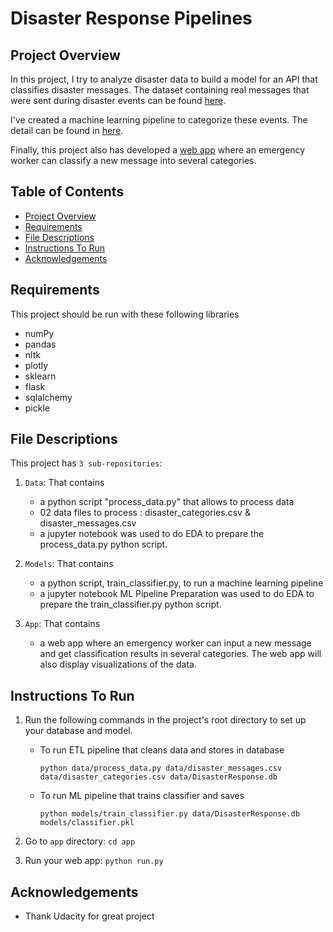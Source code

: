 # Disaster Response Pipelines

## Project Overview
In this project, I try to analyze disaster data to build a model for an API that classifies disaster messages. The dataset containing real messages that were sent during disaster events can be found [here](https://github.com/nguyenduchuyvn/my_nanodegrees-/tree/main/MySecondProject/data). 

I've created a machine learning pipeline to categorize these events. The detail can be found in [here](https://github.com/nguyenduchuyvn/my_nanodegrees-/tree/main/MySecondProject/models).

Finally, this project also has developed a [web app](https://github.com/nguyenduchuyvn/my_nanodegrees-/tree/main/MySecondProject/app) where an emergency worker can classify  a new message into several categories. 

## Table of Contents

 * [Project Overview](#project-overview)
 * [Requirements](#requirements)
 * [File Descriptions](#file-descriptions)
 * [Instructions To Run](#instructions-to-run)
 * [Acknowledgements](#acknowledgements)
 
## Requirements
This project should be run with these following libraries
- numPy
- pandas
- nltk
- plotly
- sklearn
- flask
- sqlalchemy
- pickle

## File Descriptions
This project has `3 sub-repositories`: 
1. `Data`: That contains 
    - a python script "process_data.py"  that allows to process data 
    - 02 data files to process : disaster_categories.csv   &  disaster_messages.csv 
    - a jupyter notebook was used to do EDA to prepare the process_data.py python script.

2. `Models`: That contains 
    - a python script, train_classifier.py, to run a machine learning pipeline 
    - a jupyter notebook ML Pipeline Preparation was used to do EDA to prepare the train_classifier.py python script.

3. `App`: That contains
    - a web app where an emergency worker can input a new message and get classification results in several categories. The web app will also display visualizations of the data. 

## Instructions To Run

1. Run the following commands in the project's root directory to set up your database and model.

    - To run ETL pipeline that cleans data and stores in database
    
        `python data/process_data.py data/disaster_messages.csv data/disaster_categories.csv data/DisasterResponse.db`
        
    - To run ML pipeline that trains classifier and saves
    
        `python models/train_classifier.py data/DisasterResponse.db models/classifier.pkl`

2. Go to `app` directory: `cd app`

3. Run your web app: `python run.py`

## Acknowledgements
- Thank Udacity for great project 
